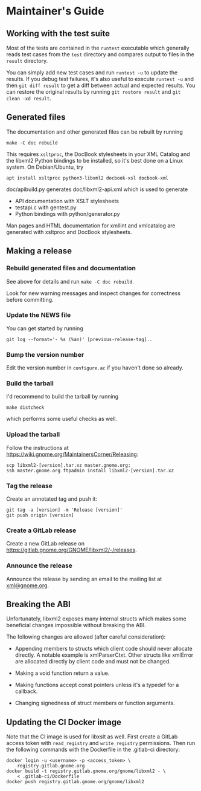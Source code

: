 # Maintainer's Guide

## Working with the test suite

Most of the tests are contained in the `runtest` executable which
generally reads test cases from the `test` directory and compares output
to files in the `result` directory.

You can simply add new test cases and run `runtest -u` to update the
results. If you debug test failures, it's also useful to execute
`runtest -u` and then `git diff result` to get a diff between actual and
expected results. You can restore the original results by running
`git restore result` and `git clean -xd result`.

## Generated files

The documentation and other generated files can be rebuilt by running

    make -C doc rebuild

This requires `xsltproc`, the DocBook stylesheets in your XML Catalog
and the libxml2 Python bindings to be installed, so it's best done on a
Linux system. On Debian/Ubuntu, try

    apt install xsltproc python3-libxml2 docbook-xsl docbook-xml

doc/apibuild.py generates doc/libxml2-api.xml which is used to generate

- API documentation with XSLT stylesheets
- testapi.c with gentest.py
- Python bindings with python/generator.py

Man pages and HTML documentation for xmllint and xmlcatalog are
generated with xsltproc and DocBook stylesheets.

## Making a release

### Rebuild generated files and documentation

See above for details and run `make -C doc rebuild`.

Look for new warning messages and inspect changes for correctness
before committing.

### Update the NEWS file

You can get started by running

    git log --format='- %s (%an)' [previous-release-tag]..

### Bump the version number

Edit the version number in `configure.ac` if you haven't done so already.

### Build the tarball

I'd recommend to build the tarball by running

    make distcheck

which performs some useful checks as well.

### Upload the tarball

Follow the instructions at
<https://wiki.gnome.org/MaintainersCorner/Releasing>:

    scp libxml2-[version].tar.xz master.gnome.org:
    ssh master.gnome.org ftpadmin install libxml2-[version].tar.xz

### Tag the release

Create an annotated tag and push it:

    git tag -a [version] -m 'Release [version]'
    git push origin [version]

### Create a GitLab release

Create a new GitLab release on
<https://gitlab.gnome.org/GNOME/libxml2/-/releases>.

### Announce the release

Announce the release by sending an email to the mailing list at
xml@gnome.org.

## Breaking the ABI

Unfortunately, libxml2 exposes many internal structs which makes some
beneficial changes impossible without breaking the ABI.

The following changes are allowed (after careful consideration):

- Appending members to structs which client code should never allocate
  directly. A notable example is xmlParserCtxt. Other structs like
  xmlError are allocated directly by client code and must not be changed.

- Making a void function return a value.

- Making functions accept const pointers unless it's a typedef for a
  callback.

- Changing signedness of struct members or function arguments.

## Updating the CI Docker image

Note that the CI image is used for libxslt as well. First create a
GitLab access token with `read_registry` and `write_registry`
permissions. Then run the following commands with the Dockerfile in the
.gitlab-ci directory:

    docker login -u <username> -p <access_token> \
        registry.gitlab.gnome.org
    docker build -t registry.gitlab.gnome.org/gnome/libxml2 - \
        < .gitlab-ci/Dockerfile
    docker push registry.gitlab.gnome.org/gnome/libxml2

